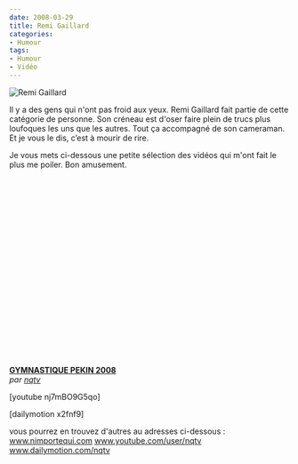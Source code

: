```yaml
---
date: 2008-03-29
title: Remi Gaillard
categories:
- Humour
tags:
- Humour
- Vidéo
---
```

<img src="https://dlgjp9x71cipk.cloudfront.net/2008/03/remigaillard.png" alt="Remi Gaillard" />

Il y a des gens qui n'ont pas froid aux yeux. Remi Gaillard fait partie de cette catégorie de personne. Son créneau est d'oser faire plein de trucs plus loufoques les uns que les autres. Tout ça accompagné de son cameraman. Et je vous le dis, c’est à mourir de rire.

Je vous mets ci-dessous une petite sélection des vidéos qui m'ont fait le plus me poiler.
Bon amusement.

<!--more-->

<div><object width="420" height="339"><param name="movie" value="https://www.dailymotion.com/swf/x2x92r" /><param name="allowFullScreen" value="true" /><param name="allowScriptAccess" value="always" /><embed src="https://www.dailymotion.com/swf/x2x92r" type="application/x-shockwave-flash" width="420" height="339" allowFullScreen="true" allowScriptAccess="always"></embed></object><br /><b><a href="https://www.dailymotion.com/swf/x2x92r">GYMNASTIQUE PEKIN 2008</a></b><br /><i>par <a href="https://www.dailymotion.com/nqtv">nqtv</a></i></div>

[youtube nj7mBO9G5qo]

[dailymotion x2fnf9]

vous pourrez en trouvez d'autres au adresses ci-dessous :
<a href="https://nimportequi.com/">www.nimportequi.com</a>
<a href="https://youtube.com/user/nqtv">www.youtube.com/user/nqtv</a>
<a href="https://www.dailymotion.com/nqtv">www.dailymotion.com/nqtv</a>
